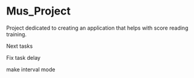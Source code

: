 # Mus_Project
Project dedicated to creating an application that helps with score reading training.

Next tasks

Fix task delay

make interval mode
